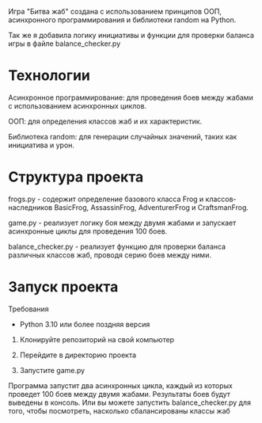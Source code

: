 Игра "Битва жаб" создана с использованием принципов ООП, асинхронного программирования и библиотеки random на Python.

Так же я добавила логику инициативы и функции для проверки баланса игры в файле balance_checker.py

# Технологии
Асинхронное программирование: для проведения боев между жабами с использованием асинхронных циклов.

ООП: для определения классов жаб и их характеристик.

Библиотека random: для генерации случайных значений, таких как инициатива и урон.


# Структура проекта
frogs.py - содержит определение базового класса Frog и классов-наследников BasicFrog, AssassinFrog, AdventurerFrog и CraftsmanFrog.

game.py - реализует логику боя между двумя жабами и запускает асинхронные циклы для проведения 100 боев.

balance_checker.py - реализует функцию для проверки баланса различных классов жаб, проводя серию боев между ними.

# Запуск проекта

Требования

- Python 3.10 или более поздняя версия

1) Клонируйте репозиторий на свой компьютер

2) Перейдите в директорию проекта

3) Запустите game.py

Программа запустит два асинхронных цикла, каждый из которых проведет 100 боев между двумя жабами. Результаты боев будут выведены в консоль.
Или вы можете запустить balance_checker.py для того, чтобы посмотреть, насколько сбалансированы классы жаб
